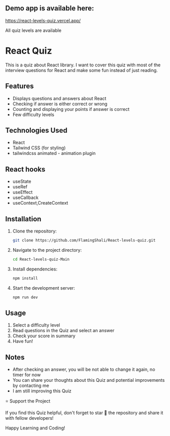 ## Demo app is available here:

https://react-levels-quiz.vercel.app/

All quiz levels are available

# React Quiz

This is a quiz about React library. I want to cover this quiz with most of the interview questions for React and make some fun instead of just reading.

## Features

- Displays questions and answers about React
- Checking if answer is either correct or wrong
- Counting and displaying your points if answer is correct
- Few difficulty levels

## Technologies Used

- React
- Tailwind CSS (for styling)
- tailwindcss animated - animation plugin

## React hooks

- useState
- useRef
- useEffect
- useCallback
- useContext,CreateContext

## Installation

1. Clone the repository:
   ```sh
   git clone https://github.com/FlamingShali/React-levels-quiz.git
   ```
2. Navigate to the project directory:
   ```sh
   cd React-levels-quiz-Main
   ```
3. Install dependencies:
   ```sh
   npm install
   ```
4. Start the development server:
   ```sh
   npm run dev
   ```

## Usage

1. Select a difficulty level
2. Read questions in the Quiz and select an answer
3. Check your score in summary
4. Have fun!

## Notes

- After checking an answer, you will be not able to change it again, no timer for now
- You can share your thoughts about this Quiz and potential improvements by contacting me
- I am still improving this Quiz

⭐ Support the Project

If you find this Quiz helpful, don't forget to star 🌟 the repository and share it with fellow developers!

Happy Learning and Coding!

